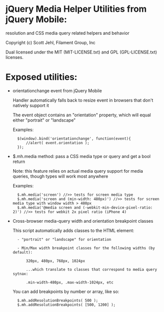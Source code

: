 jQuery Media Helper Utilities from jQuery Mobile: 
==
resolution and CSS media query related helpers and behavior

Copyright (c) Scott Jehl, Filament Group, Inc

Dual licensed under the MIT (MIT-LICENSE.txt) and GPL (GPL-LICENSE.txt) licenses.


Exposed utilities:
=====
- orientationchange event from jQuery Mobile

	Handler automatically falls back to resize event in browsers that don't natively support it
	
	The event object contains an "orientation" property, which will equal either "portrait" or "landscape"
	
	Examples:
	
		$(window).bind('orientationchange', function(event){
			//alert( event.orientation );
		});
			
			
- $.mh.media method: pass a CSS media type or query and get a bool return

	Note: this feature relies on actual media query support for media queries, though types will work most anywhere
	
	Examples:
	
		$.mh.media('screen') //>> tests for screen media type
		$.mh.media('screen and (min-width: 480px)') //>> tests for screen media type with window width > 480px
		$.mh.media('@media screen and (-webkit-min-device-pixel-ratio: 2)') //>> tests for webkit 2x pixel ratio (iPhone 4)
		
			
- Cross-browser media-query width and orientation breakpoint classes

	This script automatically adds classes to the HTML element:
	
		- "portrait" or "landscape" for orientation
		
		- Min/Max width breakpoint classes for the following widths (by default):
		
			320px, 480px, 768px, 1024px
			
			...which translate to classes that correspond to media query sytnax:
			
			.min-width-480px, .max-width-1024px, etc
			
	You can add breakpoints by number or array, like so:
	
		$.mh.addResolutionBreakpoints( 500 );
		$.mh.addResolutionBreakpoints( [500, 1200] );	